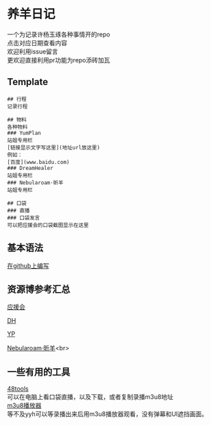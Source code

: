 # 养羊日记
一个为记录许杨玉琢各种事情开的repo<br>
点击对应日期查看内容<br>
欢迎利用issue留言<br>
更欢迎直接利用pr功能为repo添砖加瓦<br>

## Template
```
## 行程
记录行程

## 物料
各种物料
### YumPlan
站姐专用栏
[链接显示文字写这里](地址url放这里)
例如：
[百度](www.baidu.com)
### DreamHealer
站姐专用栏
### Nebularoam·昕羊
站姐专用栏

## 口袋
### 直播
### 口袋发言
可以把应援会的口袋截图显示在这里
```

## 基本语法
[在github上编写](https://docs.github.com/cn/github/writing-on-github/getting-started-with-writing-and-formatting-on-github/basic-writing-and-formatting-syntax)

## 资源博参考汇总
[应援会](https://weibo.com/u/5236952807?refer_flag=1008085010_&is_all=1#_rnd1626972205310)<br>

[DH](https://weibo.com/u/6375088879?refer_flag=1008085010_&is_all=1)<br>

[YP](https://weibo.com/u/7335378002?refer_flag=1008085010_&is_all=1)<br>

[Nebularoam·昕羊](https://weibo.com/u/7584954147?refer_flag=1008085010_)<br>
## 一些有用的工具
[48tools](https://github.com/duan602728596/48tools/releases/tag/v3.6.2)<br>
可以在电脑上看口袋直播，以及下载，或者复制录播m3u8地址<br>
[m3u8播放器](http://www.m3u8player.top/)<br>
等不及yyh可以等录播出来后用m3u8播放器观看，没有弹幕和UI遮挡画面。<br>


